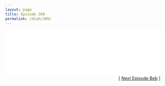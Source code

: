 ```yaml
---
layout: page
title: Episode 309
permalink: /diah/309/
---
```


<iframe allowfullscreen="true" frameborder="0" style="width:100%;" marginheight="0" marginwidth="0" mozallowfullscreen="true" scrolling="NO" src="//gdriveplayer.us/embed2.php?link=Trjkw2mI7y6I1gu76haHtgbv1ixwYMMhAlOuekJLaGcmYVhSf0CS%252FjqKFXxIBISl7FwxOt8DYrZVE1%252F6QuCbwuSMK0pllDqZknIj8R7bZrqMFG%252BNjZTgi0PP%252F%252Bh7B%252FGRs777cwenG4cQqltiMhHarzzUT%252BdkFeFxf6nzn761ztjm5xnRPYsixqQgpbAVcnIz8WR0NcEVZoq8dbXSXUYwgH&amp;no_adult=yes" webkitallowfullscreen="true"></iframe>

<div align="right">[ <a href="/diah/310/">Next Episode Beb</a> ]</div>

